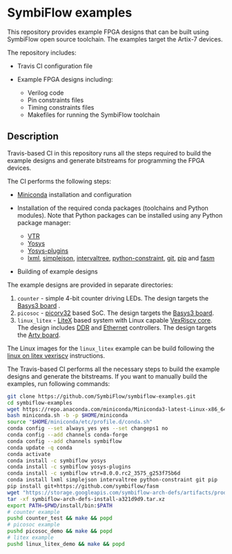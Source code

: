 # SymbiFlow examples

This repository provides example FPGA designs that can be built using SymbiFlow open source toolchain.
The examples target the Artix-7 devices.

The repository includes:

* Travis CI configuration file
* Example FPGA designs including:

  * Verilog code
  * Pin constraints files
  * Timing constraints files
  * Makefiles for running the SymbiFlow toolchain 

## Description

Travis-based CI in this repository runs all the steps required to build the example designs and generate bitstreams for programming the FPGA devices.

The CI performs the following steps:

* [Miniconda](https://docs.conda.io/en/latest/miniconda.html) installation and configuration 
* Installation of the required conda packages (toolchains and Python modules). Note that Python packages can be installed using any Python package manager:

    * [VTR](https://anaconda.org/symbiflow/vtr)
    * [Yosys](https://anaconda.org/symbiflow/yosys)
    * [Yosys-plugins](https://anaconda.org/symbiflow/yosys-plugins)
    * [lxml](https://anaconda.org/conda-forge/lxml), [simplejson](https://anaconda.org/conda-forge/simplejson), [intervaltree](https://anaconda.org/conda-forge/intervaltree), [python-constraint](https://anaconda.org/conda-forge/python-constraint), [git](https://anaconda.org/conda-forge/git), [pip](https://anaconda.org/conda-forge/pip) and [fasm](https://github.com/SymbiFlow/fasm)

* Building of example designs

The example designs are provided in separate directories:

1. `counter` - simple 4-bit counter driving LEDs. The design targets the [Basys3 board](https://store.digilentinc.com/basys-3-artix-7-fpga-trainer-board-recommended-for-introductory-users/) .
1. `picosoc` - [picorv32](https://github.com/cliffordwolf/picorv32) based SoC. The design targets the [Basys3 board](https://store.digilentinc.com/basys-3-artix-7-fpga-trainer-board-recommended-for-introductory-users/).
1. `linux_litex` - [LiteX](https://github.com/enjoy-digital/litex) based system with Linux capable [VexRiscv core](https://github.com/SpinalHDL/VexRiscv). The design includes [DDR](https://github.com/enjoy-digital/litedram) and [Ethernet](https://github.com/enjoy-digital/liteeth) controllers. The design targets the [Arty board](https://store.digilentinc.com/arty-a7-artix-7-fpga-development-board-for-makers-and-hobbyists/).

The Linux images for the `linux_litex` example can be build following the [linux on litex vexriscv](https://github.com/litex-hub/linux-on-litex-vexriscv) instructions.

The Travis-based CI performs all the necessary steps to build the example designs and generate the bitstreams.
If you want to manually build the examples, run following commands:

```bash
git clone https://github.com/SymbiFlow/symbiflow-examples.git
cd symbiflow-examples
wget https://repo.anaconda.com/miniconda/Miniconda3-latest-Linux-x86_64.sh -O miniconda.sh
bash miniconda.sh -b -p $HOME/miniconda
source "$HOME/miniconda/etc/profile.d/conda.sh"
conda config --set always_yes yes --set changeps1 no
conda config --add channels conda-forge
conda config --add channels symbiflow
conda update -q conda
conda activate
conda install -c symbiflow yosys
conda install -c symbiflow yosys-plugins
conda install -c symbiflow vtr=8.0.0.rc2_3575_g253f75b6d
conda install lxml simplejson intervaltree python-constraint git pip
pip install git+https://github.com/symbiflow/fasm
wget "https://storage.googleapis.com/symbiflow-arch-defs/artifacts/prod/foss-fpga-tools/symbiflow-arch-defs/continuous/install/4/20200416-002215/symbiflow-arch-defs-install-a321d9d9.tar.xz"
tar -xf symbiflow-arch-defs-install-a321d9d9.tar.xz
export PATH=$PWD/install/bin:$PATH
# counter example
pushd counter_test && make && popd
# picosoc example
pushd picosoc_demo && make && popd
# litex example
pushd linux_litex_demo && make && popd
```
